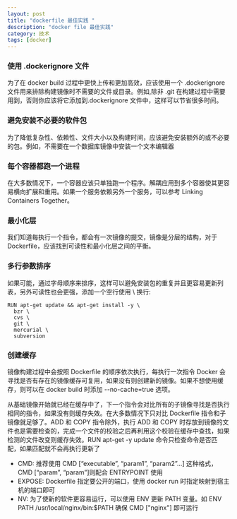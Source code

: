 ```yaml
---
layout: post
title: "dockerfile 最佳实践 "
description: "docker file 最佳实践"
category: 技术
tags: [docker]
---
```


### 使用 .dockerignore 文件

为了在 docker build 过程中更快上传和更加高效，应该使用一个 .dockerignore 文件用来排除构建镜像时不需要的文件或目录。例如,除非 .git 在构建过程中需要用到，否则你应该将它添加到.dockerignore 文件中，这样可以节省很多时间。


### 避免安装不必要的软件包

为了降低复杂性、依赖性、文件大小以及构建时间，应该避免安装额外的或不必要的包。例如，不需要在一个数据库镜像中安装一个文本编辑器

### 每个容器都跑一个进程

在大多数情况下，一个容器应该只单独跑一个程序。解耦应用到多个容器使其更容易横向扩展和重用。如果一个服务依赖另外一个服务，可以参考 Linking Containers Together。

### 最小化层

我们知道每执行一个指令，都会有一次镜像的提交，镜像是分层的结构，对于 Dockerfile，应该找到可读性和最小化层之间的平衡。

### 多行参数排序

如果可能，通过字母顺序来排序，这样可以避免安装包的重复并且更容易更新列表，另外可读性也会更强，添加一个空行使用 \ 换行:

```
RUN apt-get update && apt-get install -y \
  bzr \
  cvs \
  git \
  mercurial \
  subversion
```

### 创建缓存

镜像构建过程中会按照 Dockerfile 的顺序依次执行，每执行一次指令 Docker 会寻找是否有存在的镜像缓存可复用，如果没有则创建新的镜像。如果不想使用缓存，则可以在 docker build 时添加 --no-cache=true 选项。

从基础镜像开始就已经在缓存中了，下一个指令会对比所有的子镜像寻找是否执行相同的指令，如果没有则缓存失效。在大多数情况下只对比 Dockerfile 指令和子镜像就足够了。ADD 和 COPY 指令除外，执行 ADD 和 COPY 时存放到镜像的文件也是需要检查的，完成一个文件的校验之后再利用这个校验在缓存中查找，如果检测的文件改变则缓存失效。RUN apt-get -y update 命令只检查命令是否匹配，如果匹配就不会再执行更新了

* CMD: 推荐使用 CMD [“executable”, “param1”, “param2”…] 这种格式，CMD [“param”, “param”]则配合 ENTRYPOINT 使用
* EXPOSE: Dockerfile 指定要公开的端口，使用 docker run 时指定映射到宿主机的端口即可
* NV: 为了使新的软件更容易运行，可以使用 ENV 更新 PATH 变量。如 ENV PATH /usr/local/nginx/bin:$PATH 确保 CMD ["nginx"] 即可运行
